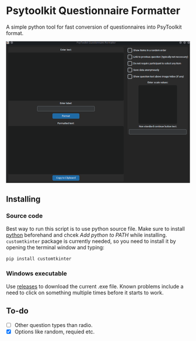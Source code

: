 # Psytoolkit Questionnaire Formatter

A simple python tool for fast conversion of questionnaires into PsyToolkit format.

![gif example](https://github.com/jakub-jedrusiak/Psytoolkit-Questionnaire-Converter/blob/main/example.gif)

## Installing

### Source code

Best way to run this script is to use python source file. Make sure to install [python](https://www.python.org/) beforehand and chcek *Add python to PATH* while installing. `customtkinter` package is currently needed, so you need to install it by opening the terminal window and typing:

```bash
pip install customtkinter
```

### Windows executable

Use [releases](https://github.com/jakub-jedrusiak/Psytoolkit-Questionnaire-Formatter/releases) to download the current .exe file. Known problems include a need to click on something multiple times before it starts to work.

## To-do

- [ ] Other question types than radio.
- [X] Options like random, requied etc.
